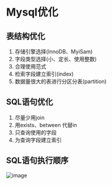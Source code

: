 # Mysql优化
## 表结构优化
1. 存储引擎选择(InnoDB、MyiSam)
2. 字段类型选择(小、定长、使用整数)
3. 合理使用范式
4. 检索字段建立索引(index)
5. 数据量很大的表进行分区分表(partition)
## SQL语句优化
1. 尽量少用join
2. 用exists、between 代替in
3. 只查询使用的字段
4. 为查询字段建立索引
## SQL语句执行顺序
![image](https://user-images.githubusercontent.com/23167504/160550705-51fff440-e24b-4757-b6e4-534c4e8f7829.png)
